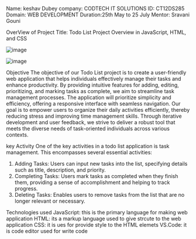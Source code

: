 Name: keshav Dubey
company: CODTECH IT SOLUTIONS
ID: CT12DS285
Domain: WEB DEVELOPMENT
Duration:25th May to 25 July
Mentor: Sravani Gouni

OverView of Project 
Title: Todo List Project Overview in JavaScript, HTML, and CSS


![image](https://github.com/KeshavDubey13/CODTECH-Task1/assets/83154845/9d75946f-f2e2-4acb-9508-646b1cfb302c)

![image](https://github.com/KeshavDubey13/CODTECH-Task1/assets/83154845/93ec4dd4-364e-443b-9e86-dadff790c731)


Objective
The objective of our Todo List project is to create a user-friendly web application that helps individuals effectively manage their tasks and enhance productivity. By providing intuitive features for adding, editing, prioritizing, and marking tasks as complete, we aim to streamline task management processes. The application will prioritize simplicity and efficiency, offering a responsive interface with seamless navigation. Our goal is to empower users to organize their daily activities efficiently, thereby reducing stress and improving time management skills. Through iterative development and user feedback, we strive to deliver a robust tool that meets the diverse needs of task-oriented individuals across various contexts.

key Activity 
One of the key activities in a todo list application is task management. This encompasses several essential activities:
1. Adding Tasks: Users can input new tasks into the list, specifying details such as title, description, and priority.
2. Completing Tasks: Users mark tasks as completed when they finish them, providing a sense of accomplishment and helping to track progress.
3. Deleting Tasks: Enables users to remove tasks from the list that are no longer relevant or necessary.

Technologies used
JavaScript: this is the primary language for making web application 
HTML: its a markup language used to give strcute to the web application
CSS: it is ues for provide style to the HTML elemets 
VS.Code: it is code editor used for write code 


